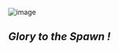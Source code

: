 ![image](https://github.com/user-attachments/assets/7ae6ab3b-96fe-4745-b4ee-335ac4a1f368)
## *Glory to the Spawn !*
